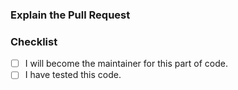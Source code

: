 ### Explain the Pull Request
<!-- Describe the PR in as much detail as possible, leave nothing out. -->
<!-- If you think images or example videos help describe the PR, include them. -->
<!-- Additionally, link any PRs, Issues, etc. that may be relevant. -->

### Checklist
- [ ] I will become the maintainer for this part of code.
- [ ] I have tested this code. <!-- If you lie here, it will show in the CI builds. -->
